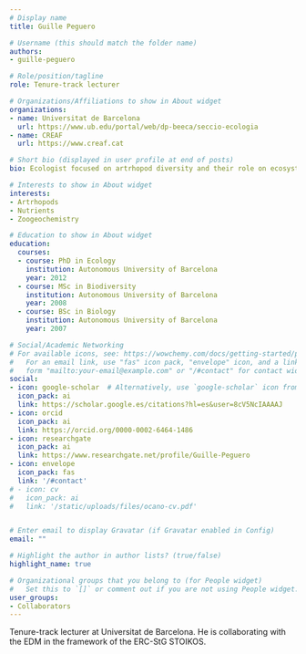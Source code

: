 ```yaml
---
# Display name
title: Guille Peguero

# Username (this should match the folder name)
authors:
- guille-peguero

# Role/position/tagline
role: Tenure-track lecturer

# Organizations/Affiliations to show in About widget
organizations:
- name: Universitat de Barcelona
  url: https://www.ub.edu/portal/web/dp-beeca/seccio-ecologia
- name: CREAF
  url: https://www.creaf.cat

# Short bio (displayed in user profile at end of posts)
bio: Ecologist focused on artrhopod diversity and their role on ecosystem procesess

# Interests to show in About widget
interests:
- Artrhopods
- Nutrients
- Zoogeochemistry

# Education to show in About widget
education:
  courses:
  - course: PhD in Ecology
    institution: Autonomous University of Barcelona
    year: 2012
  - course: MSc in Biodiversity
    institution: Autonomous University of Barcelona
    year: 2008
  - course: BSc in Biology
    institution: Autonomous University of Barcelona
    year: 2007

# Social/Academic Networking
# For available icons, see: https://wowchemy.com/docs/getting-started/page-builder/#icons
#   For an email link, use "fas" icon pack, "envelope" icon, and a link in the
#   form "mailto:your-email@example.com" or "/#contact" for contact widget.
social:
- icon: google-scholar  # Alternatively, use `google-scholar` icon from `ai` icon pack
  icon_pack: ai
  link: https://scholar.google.es/citations?hl=es&user=8cV5NcIAAAAJ
- icon: orcid
  icon_pack: ai
  link: https://orcid.org/0000-0002-6464-1486
- icon: researchgate
  icon_pack: ai
  link: https://www.researchgate.net/profile/Guille-Peguero
- icon: envelope
  icon_pack: fas
  link: '/#contact'
# - icon: cv
#   icon_pack: ai
#   link: '/static/uploads/files/ocano-cv.pdf'


# Enter email to display Gravatar (if Gravatar enabled in Config)
email: ""

# Highlight the author in author lists? (true/false)
highlight_name: true

# Organizational groups that you belong to (for People widget)
#   Set this to `[]` or comment out if you are not using People widget.
user_groups:
- Collaborators
---
```


Tenure-track lecturer at Universitat de Barcelona. He is collaborating with the EDM in the framework of the ERC-StG STOIKOS.

